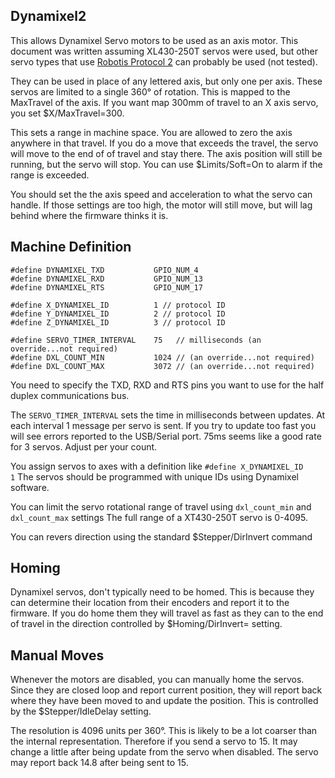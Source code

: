 ## Dynamixel2

This allows Dynamixel Servo motors to be used as an axis motor. This document was written assuming XL430-250T servos were used, but other servo types that use [Robotis Protocol 2](https://emanual.robotis.com/docs/en/dxl/protocol2/) can probably be used (not tested).

They can be used in place of any lettered axis, but only one per axis. These servos are limited to a single 360° of rotation. This is mapped to the MaxTravel of the axis. If you want map 300mm of travel to an X axis servo, you set $X/MaxTravel=300.

This sets a range in machine space. You are allowed to zero the axis anywhere in that travel. If you do a move that exceeds the travel, the servo will move to the end of of travel and stay there. The axis position will still be running, but the servo will stop. You can use $Limits/Soft=On to alarm if the range is exceeded.

You should set the the axis speed and acceleration to what the servo can handle. If those settings are too high, the motor will still move, but will lag behind where the firmware thinks it is.

## Machine Definition

```
#define DYNAMIXEL_TXD           GPIO_NUM_4
#define DYNAMIXEL_RXD           GPIO_NUM_13
#define DYNAMIXEL_RTS           GPIO_NUM_17

#define X_DYNAMIXEL_ID          1 // protocol ID
#define Y_DYNAMIXEL_ID          2 // protocol ID
#define Z_DYNAMIXEL_ID          3 // protocol ID

#define SERVO_TIMER_INTERVAL    75   // milliseconds (an override...not required)
#define DXL_COUNT_MIN           1024 // (an override...not required)
#define DXL_COUNT_MAX           3072 // (an override...not required)
```


You need to specify the TXD, RXD and RTS pins you want to use for the half duplex communications bus.

The `SERVO_TIMER_INTERVAL` sets the time in milliseconds between updates. At each interval 1 message per servo is sent. If you try to update too fast you will see errors reported to the USB/Serial port. 75ms seems like a good rate for 3 servos. Adjust per your count.

You assign servos to axes with a definition like `#define X_DYNAMIXEL_ID          1` The servos should be programmed with unique IDs using Dynamixel software.

You can limit the servo rotational range of travel using `dxl_count_min` and `dxl_count_max` settings The full range of a XT430-250T servo is 0-4095.

You can revers direction using the standard $Stepper/DirInvert command

## Homing

Dynamixel servos, don't typically need to be homed. This is because they can determine their location from their encoders and report it to the firmware. If you do home them they will travel as fast as they can to the end of travel in the direction controlled by $Homing/DirInvert= setting.

## Manual Moves

Whenever the motors are disabled, you can manually home the servos. Since they are closed loop and report current position, they will report back where they have been moved to and update the position. This is controlled by the $Stepper/IdleDelay setting. 

The resolution is 4096 units per 360°. This is likely to be a lot coarser than the internal representation. Therefore if you send a servo to 15. It may change a little after being update from the servo when disabled. The servo may report back 14.8 after being sent to 15.







